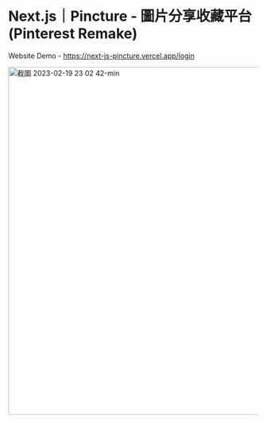 # Next.js｜Pincture - 圖片分享收藏平台 (Pinterest Remake)

Website Demo - https://next-js-pincture.vercel.app/login

<img width="700" alt="截圖 2023-02-19 23 02 42-min" src="https://user-images.githubusercontent.com/104335056/222036607-ca06dffc-f73f-4b12-800e-4221de3d07b7.png">
